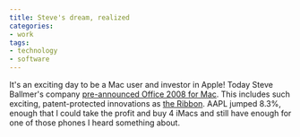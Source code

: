 ```yaml
---
title: Steve's dream, realized
categories:
- work
tags:
- technology
- software
---
```


It's an exciting day to be a Mac user and investor in Apple!  Today Steve Ballmer's company [pre-announced Office 2008 for Mac][1].  This includes such exciting, patent-protected innovations as [the Ribbon][2].  AAPL jumped 8.3%, enough that I could take the profit and buy 4 iMacs and still have enough for one of those phones I heard something about.

   [1]: http://www.microsoft.com/presspass/press/2007/jan07/01-09MacworldPR.mspx
   [2]: http://en.wikipedia.org/wiki/Microsoft_Office_2007#The_Ribbon

